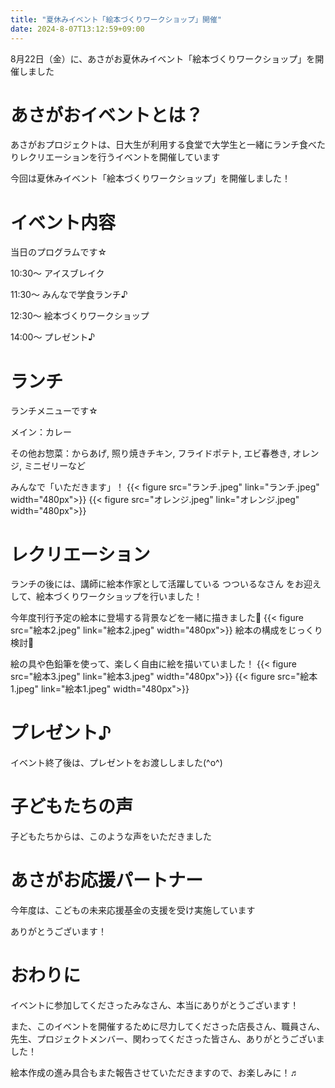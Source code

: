 ```yaml
---
title: "夏休みイベント「絵本づくりワークショップ」開催"
date: 2024-8-07T13:12:59+09:00
---
```

8月22日（金）に、あさがお夏休みイベント「絵本づくりワークショップ」を開催しました
<!--more-->
# あさがおイベントとは？
あさがおプロジェクトは、日大生が利用する食堂で大学生と一緒にランチ食べたりレクリエーションを行うイベントを開催しています

今回は夏休みイベント「絵本づくりワークショップ」を開催しました！

# イベント内容
当日のプログラムです☆

10:30〜 アイスブレイク

11:30〜 みんなで学食ランチ♪

12:30〜 絵本づくりワークショップ

14:00〜 プレゼント♪

# ランチ
ランチメニューです☆

メイン：カレー

その他お惣菜：からあげ, 照り焼きチキン, フライドポテト, エビ春巻き, オレンジ, ミニゼリーなど

みんなで「いただきます」！
{{< figure src="ランチ.jpeg" link="ランチ.jpeg" width="480px">}}
{{< figure src="オレンジ.jpeg" link="オレンジ.jpeg" width="480px">}}

# レクリエーション
ランチの後には、講師に絵本作家として活躍している つついるなさん をお迎えして、絵本づくりワークショップを行いました！

今年度刊行予定の絵本に登場する背景などを一緒に描きました🎨
{{< figure src="絵本2.jpeg" link="絵本2.jpeg" width="480px">}}
絵本の構成をじっくり検討💭

絵の具や色鉛筆を使って、楽しく自由に絵を描いていました！
{{< figure src="絵本3.jpeg" link="絵本3.jpeg" width="480px">}}
{{< figure src="絵本1.jpeg" link="絵本1.jpeg" width="480px">}}

# プレゼント♪
イベント終了後は、プレゼントをお渡ししました(^o^)

# 子どもたちの声
子どもたちからは、このような声をいただきました

# あさがお応援パートナー
今年度は、こどもの未来応援基金の支援を受け実施しています

ありがとうございます！

# おわりに
イベントに参加してくださったみなさん、本当にありがとうございます！

また、このイベントを開催するために尽力してくださった店長さん、職員さん、先生、プロジェクトメンバー、関わってくださった皆さん、ありがとうございました！

絵本作成の進み具合もまた報告させていただきますので、お楽しみに！♬